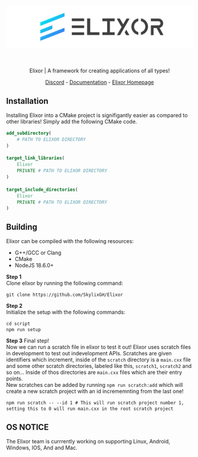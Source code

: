 <div align="center">
    <br />
    <br />
    <img src="resources/ElixorBanner.svg" />
    <br />
    <br />
    <br /> 
    <div>
        <p>Elixor | A framework for creating applications of all types!</p>
        <a href="https://discord.gg/b9vcR6evgG">Discord</a> - <a href="https://skylix.net/docs/elixor">Documentation</a> - <a href="https://skylix.net/projects/elixor">Elixor Homepage</a>
    </div>
</div>

## Installation
Installing Elixor into a CMake project is signifigantly easier as compared to other libraries! Simply add the following CMake code.
```cmake
add_subdirectory(
    # PATH TO ELIXOR DIRECTORY
)

target_link_libraries(
    Elixor
    PRIVATE # PATH TO ELIXOR DIRECTORY
)

target_include_directories(
    Elixor
    PRIVATE # PATH TO ELIXOR DIRECTORY
)
```

## Building
Elixor can be compiled with the following resources:
 - G++/GCC or Clang
 - CMake
 - NodeJS 18.6.0+

**Step 1** <br />
Clone elixor by running the following command:
```
git clone https://github.com/SkylixGH/Elixor
```

**Step 2** <br />
Initialize the setup with the following commands:
```
cd script
npm run setup
```

**Step 3** Final step! <br />
Now we can run a scratch file in elixor to test it out! Elixor uses scratch files in development to test out indevelopment APIs. Scratches are given identifiers which increment, inside of the `scratch` directory is a `main.cxx` file and some other scratch directories, labeled like this, `scratch1`, `scratch2` and so on... Inside of thos directories are `main.cxx` files which are their entry points. <br />
New scratches can be added by running `npm run scratch:add` which will create a new scratch project with an id incrememnting from the last one!
```
npm run scratch -- --id 1 # This will run scratch project number 1, setting this to 0 will run main.cxx in the root scratch project
```
## OS NOTICE
The Elixor team is currrently working on supporting Linux, Android, Windows, IOS, And and Mac.
